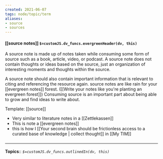 ```yaml
---
created: 2021-06-07
tags: node/topic/term
aliases:
- source
- sources
---
```


#### [[source notes]] `$=customJS.dv_funcs.evergreenHeader(dv, this)`

A source note is made up of notes taken while consuming some form of source such as a book, article, video, or podcast. A source note does not contain thoughts or ideas based on the source, just an organization of interesting moments and thoughts within the source.

A source note should also contain important information that is relevant to citing and referencing the resource again. source notes are like rain for your [[evergreen notes]] forest. ([[Write your notes like you're planting an evergreen forest]]) Consuming source is an important part about being able to grow and find ideas to write about. 

Template: [[source]]

- Very similar to literature notes in a [[Zettlekassen]]
- This is note a [[evergreen notes]]
- this is how I [[Your second brain should be frictionless access to a curated base of knowledge | collect thought]] in [[My TIM]]

### <hr class="dataviews"/>

**Topics**:: 
*`$=customJS.dv_funcs.outlinedIn(dv, this)`*
